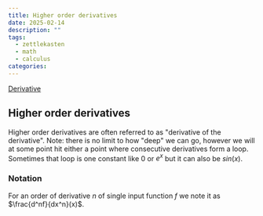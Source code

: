 ```yaml
---
title: Higher order derivatives
date: 2025-02-14
description: ""
tags:
  - zettlekasten
  - math
  - calculus
categories:
---
```


[Derivative](Derivative.md)

## Higher order derivatives

Higher order derivatives are often referred to as "derivative of the
derivative". Note: there is no limit to how "deep" we can go, however we will at
some point hit either a point where consecutive derivatives form a loop.
Sometimes that loop is one constant like 0 or $e^x$ but it can also be $sin(x)$.

### Notation

For an order of derivative $n$ of single input function $f$ we note it as $\frac{d^nf}{dx^n}(x)$.
